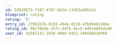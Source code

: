 ```yaml
---
id: 5d528573-7197-478f-bb2e-c3453a46b5a1
blueprint: rating
rating: '3'
entry_id: 27961b76-0c83-494e-8318-47b9948c49be
rating_id: 08c786ab-2b7c-44fb-9ec5-4d6cb601da96
user_id: 42562132-193d-409d-9351-346686620968
---
```

